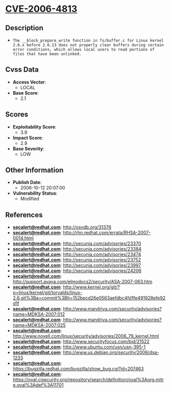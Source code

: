 
# [CVE-2006-4813](http://osvdb.org/31376)

## Description

- `The __block_prepare_write function in fs/buffer.c for Linux kernel 2.6.x before 2.6.13 does not properly clear buffers during certain error conditions, which allows local users to read portions of files that have been unlinked.`

## Cvss Data

- **Access Vector**:
  - LOCAL
- **Base Score**:
  - 2.1

## Scores

- **Exploitability Score**:
  - 3.9
- **Impact Score**:
  - 2.9
- **Base Severity**:
  - LOW

## Other Information

- **Publish Date**:
  - 2006-10-12 20:07:00
- **Vulnerability Status**:
  - Modified

## References

- **secalert@redhat.com**: http://osvdb.org/31376
- **secalert@redhat.com**: http://rhn.redhat.com/errata/RHSA-2007-0014.html
- **secalert@redhat.com**: http://secunia.com/advisories/23370
- **secalert@redhat.com**: http://secunia.com/advisories/23384
- **secalert@redhat.com**: http://secunia.com/advisories/23474
- **secalert@redhat.com**: http://secunia.com/advisories/23752
- **secalert@redhat.com**: http://secunia.com/advisories/23997
- **secalert@redhat.com**: http://secunia.com/advisories/24206
- **secalert@redhat.com**: http://support.avaya.com/elmodocs2/security/ASA-2007-063.htm
- **secalert@redhat.com**: http://www.kernel.org/git/?p=linux/kernel/git/torvalds/linux-2.6.git%3Ba=commit%3Bh=152becd26e0563aefdbc4fd1fe491928efe92d1f
- **secalert@redhat.com**: http://www.mandriva.com/security/advisories?name=MDKSA-2007:012
- **secalert@redhat.com**: http://www.mandriva.com/security/advisories?name=MDKSA-2007:025
- **secalert@redhat.com**: http://www.novell.com/linux/security/advisories/2006_79_kernel.html
- **secalert@redhat.com**: http://www.securityfocus.com/bid/21522
- **secalert@redhat.com**: http://www.ubuntu.com/usn/usn-395-1
- **secalert@redhat.com**: http://www.us.debian.org/security/2006/dsa-1233
- **secalert@redhat.com**: https://bugzilla.redhat.com/bugzilla/show_bug.cgi?id=207463
- **secalert@redhat.com**: https://oval.cisecurity.org/repository/search/definition/oval%3Aorg.mitre.oval%3Adef%3A11701
